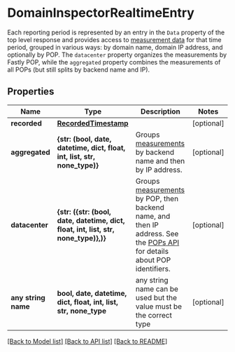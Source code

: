# DomainInspectorRealtimeEntry

Each reporting period is represented by an entry in the `Data` property of the top level response and provides access to [measurement data](#measurements-data-model) for that time period, grouped in various ways: by domain name, domain IP address, and optionally by POP. The `datacenter` property organizes the measurements by Fastly POP, while the `aggregated` property combines the measurements of all POPs (but still splits by backend name and IP). 

## Properties
Name | Type | Description | Notes
------------ | ------------- | ------------- | -------------
**recorded** | [**RecordedTimestamp**](RecordedTimestamp.md) |  | [optional] 
**aggregated** | **{str: (bool, date, datetime, dict, float, int, list, str, none_type)}** | Groups [measurements](#measurements-data-model) by backend name and then by IP address. | [optional] 
**datacenter** | **{str: ({str: (bool, date, datetime, dict, float, int, list, str, none_type)},)}** | Groups [measurements](#measurements-data-model) by POP, then backend name, and then IP address. See the [POPs API](/reference/api/utils/pops/) for details about POP identifiers. | [optional] 
**any string name** | **bool, date, datetime, dict, float, int, list, str, none_type** | any string name can be used but the value must be the correct type | [optional]

[[Back to Model list]](../README.md#documentation-for-models) [[Back to API list]](../README.md#documentation-for-api-endpoints) [[Back to README]](../README.md)


